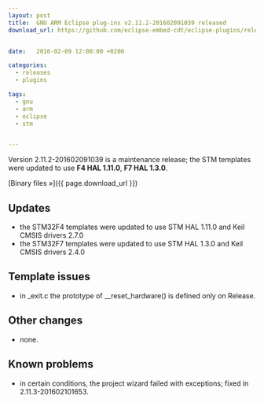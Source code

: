 ```yaml
---
layout: post
title:  GNU ARM Eclipse plug-ins v2.11.2-201602091039 released
download_url: https://github.com/eclipse-embed-cdt/eclipse-plugins/releases/tag/v2.11.2-201602091039


date:   2016-02-09 12:00:00 +0200

categories:
  - releases
  - plugins

tags:
  - gnu
  - arm
  - eclipse
  - stm


---
```


Version 2.11.2-201602091039 is a maintenance release; the STM templates were updated to use **F4 HAL 1.11.0**, **F7 HAL 1.3.0**.

[Binary files »]({{ page.download_url }})

## Updates

- the STM32F4 templates were updated to use STM HAL 1.11.0 and Keil CMSIS drivers 2.7.0
- the STM32F7 templates were updated to use STM HAL 1.3.0 and Keil CMSIS drivers 2.4.0

## Template issues

- in _exit.c the prototype of __reset_hardware() is defined only on Release.

## Other changes

- none.

## Known problems

- in certain conditions, the project wizard failed with exceptions; fixed in 2.11.3-201602101653.

